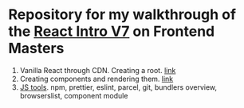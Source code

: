 # Repository for my walkthrough of the [React Intro V7](https://frontendmasters.com/courses/complete-react-v7) on Frontend Masters

1. Vanilla React through CDN. Creating a root. [link](https://github.com/skochdev/react-intro-v7/tree/01-vanilla-react)
2. Creating components and rendering them. [link](https://github.com/skochdev/react-intro-v7/tree/02-components)
3. [JS tools](https://github.com/skochdev/react-intro-v7/tree/03-js-tools). npm, prettier, eslint, parcel, git, bundlers
   overview, browserslist, component module 